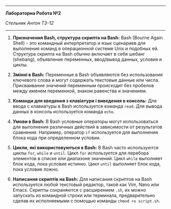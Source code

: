 


---
__Лабораторна Робота №2__

_Стельник Антон ТЗ-12_

---

1. **Призначення Bash, структура скрипта на Bash:**
   Bash (Bourne Again Shell) - это командный интерпретатор и язык сценариев для выполнения команд в операционной системе Unix и подобных ей. Структура скрипта на Bash обычно включает в себя шебанг (shebang), объявление переменных, ввод/вывод данных, условия и циклы.

2. **Змiннi в Bash:**
   Переменные в Bash объявляются без использования ключевого слова и могут содержать текстовые данные или числа. Присваивание значений переменным происходит без пробелов между именем переменной, знаком равенства и значением.

3. **Команди для введення з клавiатури i виведення в консоль:**
   Для ввода с клавиатуры в Bash используется команда `read`. Для вывода данных в консоль используется команда `echo`.

4. **Умови в Bash:**
   В Bash условные операторы могут использоваться для выполнения различных действий в зависимости от результатов сравнения. Например, оператор `if` используется для выполнения блока кода при определенном условии.

5. **Цикли, якi використовуються в Bash:**
   В Bash часто используются циклы `for`, `while` и `until`. Цикл `for` используется для перебора элементов в списке или диапазоне значений. Цикл `while` выполняет блок кода, пока условие истинно. Цикл `until` выполняет блок кода, пока условие ложно.

6. **Написання скриптiв на Bash:**
   Для написания скриптов на Bash используется любой текстовый редактор, такой как Vim, Nano или Emacs. Скрипты сохраняются с расширением `.sh`, их можно запускать из командной строки или терминала, предварительно сделав их исполняемыми с помощью команды `chmod +x script.sh`.

